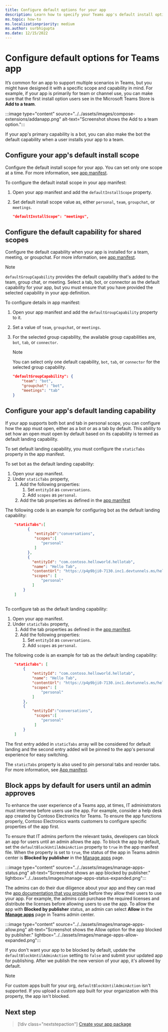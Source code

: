```yaml
---
title: Configure default options for your app
description: Learn how to specify your Teams app's default install options, default capability for shared scopes and block apps by default.
ms.topic: how-to
ms.localizationpriority: medium
ms.author: surbhigupta
ms.date: 12/15/2022
---
```

# Configure default options for Teams app

It’s common for an app to support multiple scenarios in Teams, but you might have designed it with a specific scope and capability in mind. For example, if your app is primarily for team or channel use, you can make sure that the first install option users see in the Microsoft Teams Store is **Add to a team**.

:::image type="content" source="../../assets/images/compose-extensions/addanapp.png" alt-text="Screenshot shows the Add to a team option.":::

If your app's primary capability is a bot, you can also make the bot the default capability when a user installs your app to a team.

## Configure your app's default install scope

Configure the default install scope for your app. You can set only one scope at a time. For more information, see [app manifest](../../resources/schema/manifest-schema.md#defaultinstallscope).

To configure the default install scope in your app manifest:

1. Open your app manifest and add the `defaultInstallScope` property.
2. Set default install scope value as, either `personal`, `team`, `groupchat`, or `meetings`.

    ```json
    "defaultInstallScope": "meetings",
    ```

## Configure the default capability for shared scopes

Configure the default capability when your app is installed for a team, meeting, or groupchat. For more information, see [app manifest](../../resources/schema/manifest-schema.md#defaultgroupcapability).

> [!NOTE]
> `defaultGroupCapability` provides the default capability that's added to the team, group chat, or meeting. Select a tab, bot, or connector as the default capability for your app, but you must ensure that you have provided the selected capability in your app definition.

To configure details in app manifest:

1. Open your app manifest and add the `defaultGroupCapability` property to it.
2. Set a value of `team`, `groupchat`, or `meetings`.
3. For the selected group capability, the available group capabilities are, `bot`, `tab`, or `connector`.

    > [!NOTE]
    > You can select only one default capability, `bot`, `tab`, or `connector` for the selected group capability.

    ```json
    "defaultGroupCapability": {
        "team": "bot",
        "groupchat": "bot",
        "meetings": "tab"
    }
    ```
## Configure your app's default landing capability

If your app supports both bot and tab in personal scope, you can configure how the app must open, either as a bot or as a tab by default. This ability to set how an open must open by default based on its capability is termed as default landing capability.

To set default landing capability, you must configure the `staticTabs` property in the app manifest. 

To set bot as the default landing capability:

1. Open your app manifest.
1. Under `staticTabs` property, 
    1. Add the following properties:
        1. Set `entityId` as `conversations`. 
        1. Add `scopes` as `personal`.
    1. Add the tab properties as defined in the [app manifest](../../resources/schema/manifest-schema.md#statictabs) 

The following code is an example for configuring bot as the default landing capability:
```json
    "staticTabs":[
          {
             "entityId":"conversations",
             "scopes":[
                "personal"
             ]
          },
          {
            "entityId": "com.contoso.helloworld.hellotab",
            "name": "Hello Tab",
            "contentUrl": "https://p4p9bji0-7130.inc1.devtunnels.ms/hello",
            "scopes": [
                "personal"
            ]
        }
    ]
    
```
To configure tab as the default landing capability:

1. Open your app manifest.
1. Under `staticTabs` property, 
    1. Add the tab properties as defined in the [app manifest](../../resources/schema/manifest-schema.md#statictabs).
    1. Add the following properties:
        1. Set `entityId` as `conversations`.
        1. Add `scopes` as `personal`.
 
The following code is an example for tab as the default landing capability:
```json
    "staticTabs": [
        {
            "entityId": "com.contoso.helloworld.hellotab",
            "name": "Hello Tab",
            "contentUrl": "https://p4p9bji0-7130.inc1.devtunnels.ms/hello",
            "scopes": [
                "personal"
            ]
        },
        {
            "entityId":"conversations",
             "scopes":[
                "personal"
             ]
        }
    ]
```
The first entry added in `staticTabs` array will be considered for default landing and the second entry added will be pinned to the app's personal experience for easy switching.

The `staticTabs` property is also used to pin personal tabs and reorder tabs. For more information, see [App manifest](../../resources/schema/manifest-schema.md#statictabs).

## Block apps by default for users until an admin approves

To enhance the user experience of a Teams app, at times, IT administrators must intervene before users use the app. For example, consider a help desk app created by Contoso Electronics for Teams. To ensure the app functions properly, Contoso Electronics wants customers to configure specific properties of the app first.

To ensure that IT admins perform the relevant tasks, developers can block an app for users until an admin allows the app. To block the app by default, set the `defaultBlockUntilAdminAction` property to `true` in the app manifest file. When the property is set to `true`, the status of the app in Teams admin center is **Blocked by publisher** in the [Manage apps](https://admin.teams.microsoft.com/policies/manage-apps) page.

:::image type="content" source="../../assets/images/manage-apps-status.png" alt-text="Screenshot shows an app blocked by publisher." lightbox="../../assets/images/manage-apps-status-expanded.png":::

The admins can do their due diligence about your app and they can read the [app documentation that you provide]() before they allow their users to use your app. For example, the admins can purchase the required licenses and distribute the licenses before allowing users to use the app. To allow the app with **Blocked by publisher** status, an admin can select **Allow** in the **[Manage apps](https://admin.teams.microsoft.com/policies/manage-apps)** page in Teams admin center.

:::image type="content" source="../../assets/images/manage-apps-allow.png" alt-text="Screenshot shows the Allow option for the app blocked by publisher." lightbox="../../assets/images/manage-apps-allow-expanded.png":::

If you don't want your app to be blocked by default, update the `defaultBlockUntilAdminAction` setting to `false` and submit your updated app for publishing. After we publish the new version of your app, it's allowed by default.

> [!NOTE]
> For custom apps built for your org, `defaultBlockUntilAdminAction` isn't supported. If you upload a custom app built for your organization with this property, the app isn't blocked.

## Next step

> [!div class="nextstepaction"]
> [Create your app package](~/concepts/build-and-test/apps-package.md)
